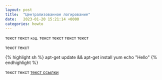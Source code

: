 ```yaml
---
layout: post
title:  "Централизованное логирование"
date:   2023-01-20 15:21:14 +0000
categories: howto
---
```

текст текст `код`. текст текст текст текст

текст текст

{% highlight sh %}
apt-get update && apt-get install yum
echo "Hello"
{% endhighlight %}

текст текст [текст ссылки][jekyll-docs]

[jekyll-docs]: https://jekyllrb.com/docs/home
